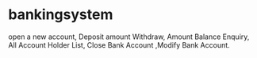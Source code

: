 # bankingsystem
open a new account, Deposit amount Withdraw, Amount Balance Enquiry, All Account Holder List, Close Bank Account ,Modify Bank Account. 
